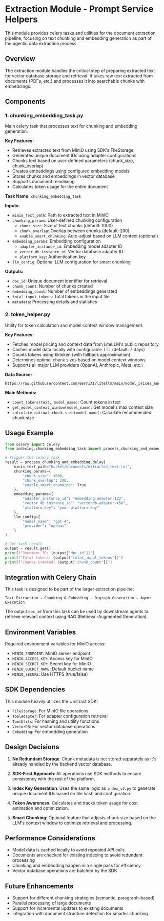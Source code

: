 # Extraction Module - Prompt Service Helpers

This module provides celery tasks and utilities for the document extraction pipeline, focusing on text chunking and embedding generation as part of the agentic data extraction process.

## Overview

The extraction module handles the critical step of preparing extracted text for vector database storage and retrieval. It takes raw text extracted from documents (PDFs, etc.) and processes it into searchable chunks with embeddings.

## Components

### 1. **chunking_embedding_task.py**
Main celery task that processes text for chunking and embedding generation.

**Key Features:**
- Retrieves extracted text from MinIO using SDK's FileStorage
- Generates unique document IDs using adapter configurations
- Chunks text based on user-defined parameters (chunk_size, chunk_overlap)
- Creates embeddings using configured embedding models
- Stores chunks and embeddings in vector database
- Supports document reindexing
- Calculates token usage for the entire document

**Task Name:** `chunking_embedding_task`

**Inputs:**
- `minio_text_path`: Path to extracted text in MinIO
- `chunking_params`: User-defined chunking configuration
  - `chunk_size`: Size of text chunks (default: 1000)
  - `chunk_overlap`: Overlap between chunks (default: 200)
  - `enable_smart_chunking`: Auto-adjust based on LLM context (optional)
- `embedding_params`: Embedding configuration
  - `adapter_instance_id`: Embedding model adapter ID
  - `vector_db_instance_id`: Vector database adapter ID
  - `platform_key`: Authentication key
- `llm_config`: Optional LLM configuration for smart chunking

**Outputs:**
- `doc_id`: Unique document identifier for retrieval
- `chunk_count`: Number of chunks created
- `embedding_count`: Number of embeddings generated
- `total_input_tokens`: Total tokens in the input file
- `metadata`: Processing details and statistics

### 2. **token_helper.py**
Utility for token calculation and model context window management.

**Key Features:**
- Fetches model pricing and context data from LiteLLM's public repository
- Caches model data locally with configurable TTL (default: 7 days)
- Counts tokens using tiktoken (with fallback approximation)
- Determines optimal chunk sizes based on model context windows
- Supports all major LLM providers (OpenAI, Anthropic, Meta, etc.)

**Data Source:**
```
https://raw.githubusercontent.com/BerriAI/litellm/main/model_prices_and_context_window.json
```

**Main Methods:**
- `count_tokens(text, model_name)`: Count tokens in text
- `get_model_context_window(model_name)`: Get model's max context size
- `calculate_optimal_chunk_size(model_name)`: Calculate recommended chunk size

## Usage Example

```python
from celery import Celery
from indexing.chunking_embedding_task import process_chunking_and_embedding

# Trigger the celery task
result = process_chunking_and_embedding.delay(
    minio_text_path="bucket/documents/extracted_text.txt",
    chunking_params={
        "chunk_size": 1000,
        "chunk_overlap": 200,
        "enable_smart_chunking": True
    },
    embedding_params={
        "adapter_instance_id": "embedding-adapter-123",
        "vector_db_instance_id": "vectordb-adapter-456",
        "platform_key": "your-platform-key"
    },
    llm_config={
        "model_name": "gpt-4",
        "provider": "openai"
    }
)

# Get task result
output = result.get()
print(f"Document ID: {output['doc_id']}")
print(f"Total tokens: {output['total_input_tokens']}")
print(f"Chunks created: {output['chunk_count']}")
```

## Integration with Celery Chain

This task is designed to be part of the larger extraction pipeline:

```
Text Extraction → Chunking & Embedding → Digraph Generation → Agent Execution
```

The output `doc_id` from this task can be used by downstream agents to retrieve relevant context using RAG (Retrieval-Augmented Generation).

## Environment Variables

Required environment variables for MinIO access:
- `MINIO_ENDPOINT`: MinIO server endpoint
- `MINIO_ACCESS_KEY`: Access key for MinIO
- `MINIO_SECRET_KEY`: Secret key for MinIO
- `MINIO_BUCKET_NAME`: Default bucket name
- `MINIO_SECURE`: Use HTTPS (true/false)

## SDK Dependencies

This module heavily utilizes the Unstract SDK:
- `FileStorage`: For MinIO file operations
- `ToolAdapter`: For adapter configuration retrieval
- `ToolUtils`: For hashing and utility functions
- `VectorDB`: For vector database operations
- `Embedding`: For embedding generation

## Design Decisions

1. **No Redundant Storage**: Chunk metadata is not stored separately as it's already handled by the backend vector database.

2. **SDK-First Approach**: All operations use SDK methods to ensure consistency with the rest of the platform.

3. **Index Key Generation**: Uses the same logic as `index_v2.py` to generate unique document IDs based on file hash and configuration.

4. **Token Awareness**: Calculates and tracks token usage for cost estimation and optimization.

5. **Smart Chunking**: Optional feature that adjusts chunk size based on the LLM's context window to optimize retrieval and processing.

## Performance Considerations

- Model data is cached locally to avoid repeated API calls
- Documents are checked for existing indexing to avoid redundant processing
- Chunking and embedding happen in a single pass for efficiency
- Vector database operations are batched by the SDK

## Future Enhancements

- Support for different chunking strategies (semantic, paragraph-based)
- Parallel processing of large documents
- Support for incremental updates to existing documents
- Integration with document structure detection for smarter chunking